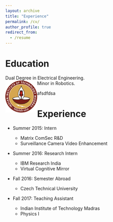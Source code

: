 ```yaml
---
layout: archive
title: "Experience"
permalink: /cv/
author_profile: true
redirect_from:
  - /resume
---
```

Education
======
<p> Dual Degree in Electrical Engineering.<br /> Minor in Robotics.<img src="/images/logo.png" alt="Smiley face" align="left" style="width:100px;height:100px;"></p> 

afsdfdsa

Experience
======
* Summer 2015: Intern
  * Matrix ComSec R&D
  * Surveillance Camera Video Enhancement

* Summer 2016: Research Intern
  * IBM Research India
  * Virtual Cognitive Mirror
  
* Fall 2016: Semester Abroad
  * Czech Technical University

* Fall 2017: Teaching Assistant
  * Indian Institute of Technology Madras
  * Physics I
  
